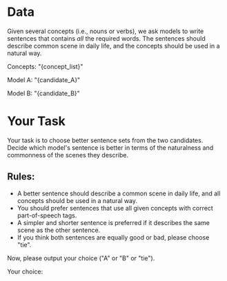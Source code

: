 # Data

Given several concepts (i.e., nouns or verbs), we ask models to write sentences that contains *all* the required words. 
The sentences should describe common scene in daily life, and the concepts should be used in a natural way.

Concepts: "{concept_list}"

Model A: "{candidate_A}"

Model B: "{candidate_B}"

# Your Task

Your task is to choose better sentence sets from the two candidates. Decide which model's sentence is better in terms of the naturalness and commonness of the scenes they describe. 

## Rules: 
- A better sentence should describe a common scene in daily life, and all concepts should be used in a natural way.
- You should prefer sentences that use all given concepts with correct part-of-speech tags. 
- A simpler and shorter sentence is preferred if it describes the same scene as the other sentence.
- If you think both sentences are equally good or bad, please choose "tie".

Now, please output your choice ("A" or "B" or "tie").

Your choice: 
